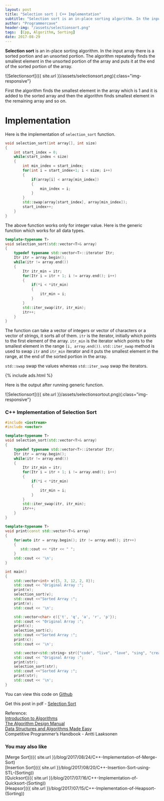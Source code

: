 ```yaml
---
layout: post
title: "Selection sort | C++ Implementation"
subtitle: "Selection sort is an in-place sorting algorithm. In the input array there is a sorted portion and an unsorted portion. The algorithm repeatedly finds the smallest element in the unsorted portion of the array and puts it at the end of the sorted portion of the array."
author: "Programmercave"
header-img: "/assets/selectionsort.png"
tags:  [Cpp, Algorithm, Sorting]
date: 2017-08-29
---
```


**Selection sort** is an in-place sorting algorithm. In the input array there is a sorted portion and an unsorted portion. The algorithm repeatedly finds the smallest element in the unsorted portion of the array and puts it at the end of the sorted portion of the array.

![Selectionsort]({{ site.url }}/assets/selectionsort.png){:class="img-responsive"}

First the algorithm finds the smallest element in the array which is 1 and it is added to the sorted array and then the algorithm finds smallest element in the remaining array and so on.

<h1>Implementation</h1>

Here is the implementation of `selection_sort` function.

```cpp
void selection_sort(int array[], int size)
{
    int start_index = 0;
    while(start_index < size)
    {
        int min_index = start_index;
        for(int i = start_index+1; i < size; i++)
        {
            if(array[i] < array[min_index])
            {
                min_index = i;
            }
        }
        std::swap(array[start_index], array[min_index]);
        start_index++;
    }
}
```

The above function works only for integer value. Here is the generic function which works for all data types.

```cpp
template<typename T>
void selection_sort(std::vector<T>& array)
{
    typedef typename std::vector<T>::iterator Itr;
    Itr itr = array.begin();
    while(itr != array.end())
    {
        Itr itr_min = itr;
        for(Itr i = itr + 1; i != array.end(); i++)
        {
            if(*i < *itr_min)
            {
                itr_min = i;
            }
        }
        std::iter_swap(itr, itr_min);
        itr++;
    }
}
```

The function can take a vector of integers or vector of characters or a vector of strings, it sorts all of them. `itr` is the iterator, initially which points to the first element of the array. `itr_min` is the iterator which points to the smallest element in the range `[i, array.end())`. `std::iter_swap` method is used to swap `itr` and `itr_min` iterator and it puts the smallest element in the range, at the end of the sorted portion in the array.

`std::swap` swap the values whereas `std::iter_swap` swap the iterators.

{% include ads.html %}<br/>

Here is the output after running generic function.

![Selectionsort]({{ site.url }}/assets/selectionsortout.png){:class="img-responsive"}

<h3>C++ Implementation of Selection Sort</h3>

```cpp
#include <iostream>
#include <vector>

template<typename T>
void selection_sort(std::vector<T>& array)
{
    typedef typename std::vector<T>::iterator Itr;
    Itr itr = array.begin();
    while(itr != array.end())
    {
        Itr itr_min = itr;
        for(Itr i = itr + 1; i != array.end(); i++)
        {
            if(*i < *itr_min)
            {
                itr_min = i;
            }
        }
        std::iter_swap(itr, itr_min);
        itr++;
    }
}

template<typename T>
void print(const std::vector<T>& array)
{
    for(auto itr = array.begin(); itr != array.end(); itr++)
    {
       std::cout << *itr << " ";
    }
    std::cout << '\n';
}

int main()
{
    std::vector<int> v({5, 3, 12, 2, 8});
    std::cout << "Original Array :";
    print(v);
    selection_sort(v);
    std::cout <<"Sorted Array :";
    print(v);
    std::cout << '\n';

    std::vector<char> c({'t', 'q', 'a', 'r', 'p'});
    std::cout << "Original Array :";
    print(c);
    selection_sort(c);
    std::cout <<"Sorted Array :";
    print(c);
    std::cout << '\n';

    std::vector<std::string> str({"code", "live", "love", "sing", "create"});
    std::cout << "Original Array :";
    print(str);
    selection_sort(str);
    std::cout <<"Sorted Array :";
    print(str);
    std::cout << '\n';
}
```

You can view this code on [Github](https://github.com/{{site.github_username}}/Algo-Data-Structure/blob/master/Selection%20Sort/C++/selectionsort.cpp)

Get this post in pdf - [Selection Sort](https://www.file-up.org/34e0v6l3iomj)

Reference:<br/>
[Introduction to Algorithms](https://amzn.to/2OarGBs)<br/>
[The Algorithm Design Manual](https://amzn.to/2CH9h9Z)<br/>
[Data Structures and Algorithms Made Easy](https://amzn.to/2NLM0dd)<br/>
Competitive Programmer’s Handbook - Antti Laaksonen<br/>

 <input type="hidden" name="IL_IN_ARTICLE"> 
<h3>You may also like</h3>

[Merge Sort]({{ site.url }}/blog/2017/08/24/C++-Implementation-of-Merge-Sort)<br/>
[Insertion Sort]({{ site.url }}/blog/2017/08/20/C++-Insertion-Sort-using-STL-(Sorting))<br/>
[Quicksort]({{ site.url }}/blog/2017/07/16/C++-Implementation-of-Quicksort-(Sorting))<br/>
[Heapsor]({{ site.url }}/blog/2017/07/15/C++-Implementation-of-Heapsort-(Sorting))<br/>



